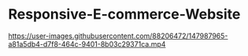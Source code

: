 # Responsive-E-commerce-Website


https://user-images.githubusercontent.com/88206472/147987965-a81a5db4-d7f8-464c-9401-8b03c29371ca.mp4


